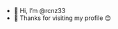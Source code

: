 - 👋 Hi, I’m @rcnz33
- 🙌 Thanks for visiting my profile 😊

<!---
rcnz33/rcnz33 is a ✨ special ✨ repository because its `README.md` (this file) appears on your GitHub profile.
You can click the Preview link to take a look at your changes.
--->
